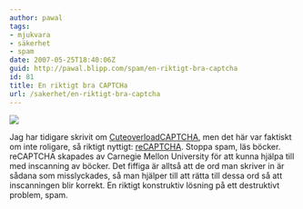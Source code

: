 ```yaml
---
author: pawal
tags:
- mjukvara
- säkerhet
- spam
date: 2007-05-25T18:40:06Z
guid: http://pawal.blipp.com/spam/en-riktigt-bra-captcha
id: 81
title: En riktigt bra CAPTCHa
url: /sakerhet/en-riktigt-bra-captcha
---
```


<img src="http://blipp.com/misc/recaptcha-logo.jpg" />

Jag har tidigare skrivit om <a
href="https://pawal.blipp.com/hacks/cuteoverloadaptcha">CuteoverloadCAPTCHA</a>,
men det här var faktiskt om inte roligare, så riktigt nyttigt: <a
href="http://recaptcha.net/">reCAPTCHA</a>. Stoppa spam, läs
böcker. reCAPTCHA skapades av Carnegie Mellon University för att kunna
hjälpa till med inscanning av böcker. Det fiffiga är alltså att de ord
man skriver in är sådana som misslyckades, så man hjälper till att
rätta till dessa ord så att inscanningen blir korrekt. En riktigt
konstruktiv lösning på ett destruktivt problem, spam.